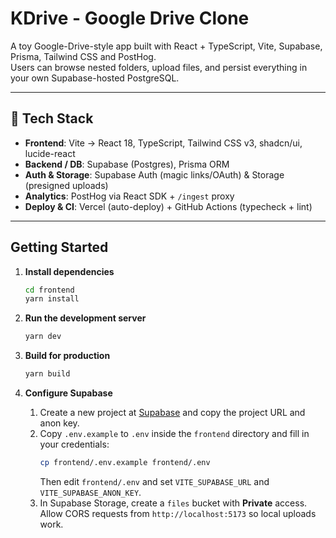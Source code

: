 # KDrive - Google Drive Clone

A toy Google-Drive-style app built with React + TypeScript, Vite, Supabase, Prisma, Tailwind CSS and PostHog.  
Users can browse nested folders, upload files, and persist everything in your own Supabase-hosted PostgreSQL.

---

## 🚀 Tech Stack

- **Frontend**: Vite → React 18, TypeScript, Tailwind CSS v3, shadcn/ui, lucide-react  
- **Backend / DB**: Supabase (Postgres), Prisma ORM  
- **Auth & Storage**: Supabase Auth (magic links/OAuth) & Storage (presigned uploads)  
- **Analytics**: PostHog via React SDK + `/ingest` proxy  
- **Deploy & CI**: Vercel (auto-deploy) + GitHub Actions (typecheck + lint)

---

## Getting Started

1. **Install dependencies**
   ```bash
   cd frontend
   yarn install
   ```

2. **Run the development server**
   ```bash
   yarn dev
   ```

3. **Build for production**
   ```bash
   yarn build
   ```

4. **Configure Supabase**
   1. Create a new project at [Supabase](https://supabase.com) and copy the project URL and anon key.
   2. Copy `.env.example` to `.env` inside the `frontend` directory and fill in your credentials:
      ```bash
      cp frontend/.env.example frontend/.env
      ```
      Then edit `frontend/.env` and set `VITE_SUPABASE_URL` and `VITE_SUPABASE_ANON_KEY`.
   3. In Supabase Storage, create a `files` bucket with **Private** access.
      Allow CORS requests from `http://localhost:5173` so local uploads work.
